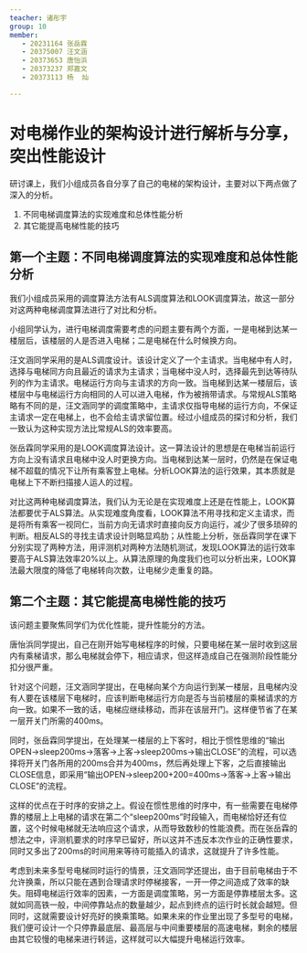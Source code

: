 ```yaml
---
teacher: 诸彤宇
group: 10
member:
   - 20231164 张岳霖
   - 20375007 汪文涵
   - 20373653 唐怡浜
   - 20373237 郑嘉文
   - 20373113 杨  灿

---
```


#  对电梯作业的架构设计进行解析与分享，突出性能设计

研讨课上，我们小组成员各自分享了自己的电梯的架构设计，主要对以下两点做了深入的分析。

1. 不同电梯调度算法的实现难度和总体性能分析
2. 其它能提高电梯性能的技巧

## 第一个主题：不同电梯调度算法的实现难度和总体性能分析

​	我们小组成员采用的调度算法方法有ALS调度算法和LOOK调度算法，故这一部分对这两种电梯调度算法进行了对比和分析。

​	小组同学认为，进行电梯调度需要考虑的问题主要有两个方面，一是电梯到达某一楼层后，该楼层的人是否进入电梯；二是电梯在什么时候换方向。

​	汪文涵同学采用的是ALS调度设计。该设计定义了一个主请求。当电梯中有人时，选择与电梯同方向且最近的请求为主请求；当电梯中没人时，选择最先到达等待队列的作为主请求。电梯运行方向与主请求的方向一致。当电梯到达某一楼层后，该楼层中与电梯运行方向相同的人可以进入电梯，作为被捎带请求。与常规ALS策略略有不同的是，汪文涵同学的调度策略中，主请求仅指导电梯的运行方向，不保证主请求一定在电梯上，也不会给主请求留位置。经过小组成员的探讨和分析，我们一致认为这种实现方法比常规ALS的效率要高。

​	张岳霖同学采用的是LOOK调度算法设计。这一算法设计的思想是在电梯当前运行方向上没有请求且电梯中没人时更换方向。当电梯到达某一层时，仍然是在保证电梯不超载的情况下让所有乘客登上电梯。分析LOOK算法的运行效果，其本质就是电梯上下不断扫描接人运人的过程。

​	对比这两种电梯调度算法，我们认为无论是在实现难度上还是在性能上，LOOK算法都要优于ALS算法。从实现难度角度看，LOOK算法不用寻找和定义主请求，而是将所有乘客一视同仁，当前方向无请求时直接向反方向运行，减少了很多琐碎的判断。相反ALS的寻找主请求设计则略显鸡肋；从性能上分析，张岳霖同学在课下分别实现了两种方法，用评测机对两种方法随机测试，发现LOOK算法的运行效率要高于ALS算法效率20%以上。从算法原理的角度我们也可以分析出来，LOOK算法最大限度的降低了电梯转向次数，让电梯少走重复的路。

## 第二个主题：其它能提高电梯性能的技巧

该问题主要聚焦同学们为优化性能，提升性能分的方法。

唐怡浜同学提出，自己在刚开始写电梯程序的时候，只要电梯在某一层时收到这层内有乘梯请求，那么电梯就会停下，相应请求，但这样造成自己在强测阶段性能分扣分很严重。

针对这个问题，汪文涵同学提出，在电梯向某个方向运行到某一楼层，且电梯内没有人要在该楼层下电梯时，应该判断电梯运行方向是否与当前楼层的乘梯请求的方向一致。如果不一致的话，电梯应继续移动，而非在该层开门。这样便节省了在某一层开关门所需的400ms。

同时，张岳霖同学提出，在处理某一楼层的上下客时，相比于惯性思维的“输出OPEN->sleep200ms->落客->上客->sleep200ms->输出CLOSE”的流程，可以选择将开关门各所用的200ms合并为400ms，然后再处理上下客，之后直接输出CLOSE信息，即采用“输出OPEN->sleep200+200=400ms->落客->上客->输出CLOSE”的流程。

这样的优点在于时序的安排之上。假设在惯性思维的时序中，有一些需要在电梯停靠的楼层上上电梯的请求在第二个“sleep200ms”时段输入，而电梯恰好还有位置，这个时候电梯就无法响应这个请求，从而导致数秒的性能浪费。而在张岳霖的想法之中，评测机要求的时序早已留好，所以这并不违反本次作业的正确性要求，同时又多出了200ms的时间用来等待可能插入的请求，这就提升了许多性能。

考虑到未来多型号电梯同时运行的情景，汪文涵同学还提出，由于目前电梯由于不允许换乘，所以只能在遇到合理请求时停梯接客，一开一停之间造成了效率的缺失。阻碍电梯运行效率的因素，一方面是调度策略，另一方面是停靠楼层太多。这就如同高铁一般，中间停靠站点的数量越少，起点到终点的运行时长就会越短。但同时，这就需要设计好亮好的换乘策略。如果未来的作业里出现了多型号的电梯，我们便可设计一个只停靠最底层、最高层与中间重要楼层的高速电梯，剩余的楼层由其它较慢的电梯来进行转运，这样就可以大幅提升电梯运行效率。

